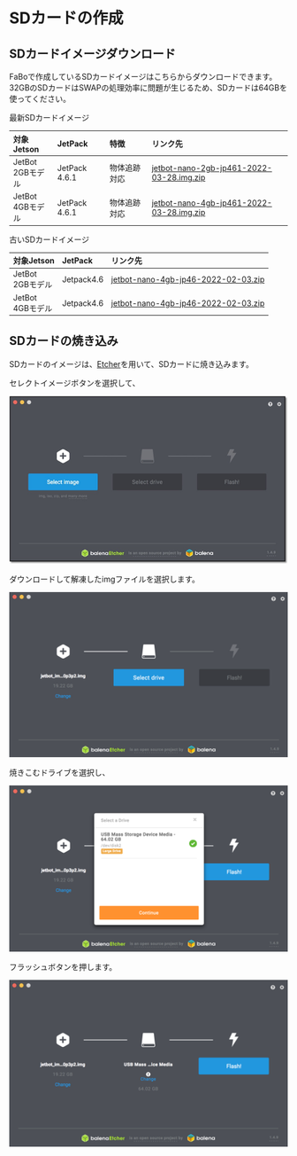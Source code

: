 # SDカードの作成

## SDカードイメージダウンロード

FaBoで作成しているSDカードイメージはこちらからダウンロードできます。  
32GBのSDカードはSWAPの処理効率に問題が生じるため、SDカードは64GBを使ってください。

最新SDカードイメージ

| 対象Jetson | JetPack | 特徴 | リンク先 |
|:-----------|:------------|:------------|:------------|
| JetBot<br>2GBモデル | JetPack 4.6.1 | 物体追跡対応 | [jetbot-nano-2gb-jp461-2022-03-28.img.zip](https://drive.google.com/file/d/1u2sbgzPZdnpw8scaxnIOe7xHgq0TVEt2/view?usp=sharing) |
| JetBot<br>4GBモデル | JetPack 4.6.1 | 物体追跡対応 | [jetbot-nano-4gb-jp461-2022-03-28.img.zip](https://drive.google.com/file/d/1qrGwvA1zWg_zB3aEOnd3HMgLN8QUE0sA/view?usp=sharing) |

古いSDカードイメージ

|  対象Jetson  |  JetPack  | リンク先  |
|:-----------|:------------|:------------|
|  JetBot<br>2GBモデル  |Jetpack4.6|  [jetbot-nano-4gb-jp46-2022-02-03.zip](https://drive.google.com/file/d/1tLDoXoaiimS2tn02NJtUBE7tfmjq4mjh/view?usp=sharing)|
|  JetBot<br>4GBモデル  |Jetpack4.6|  [jetbot-nano-4gb-jp46-2022-02-03.zip](https://drive.google.com/file/d/1ne70jXAQxhZGSgbKgBqV6xiI0H1uWji2/view?usp=sharing)|


## SDカードの焼き込み

SDカードのイメージは、[Etcher](https://www.balena.io/etcher/)を用いて、SDカードに焼き込みます。

セレクトイメージボタンを選択して、

![](./img/sd001.png)

ダウンロードして解凍したimgファイルを選択します。

![](./img/sd003.png)

焼きこむドライブを選択し、

![](./img/sd004.png)

フラッシュボタンを押します。

![](./img/sd005.png)


